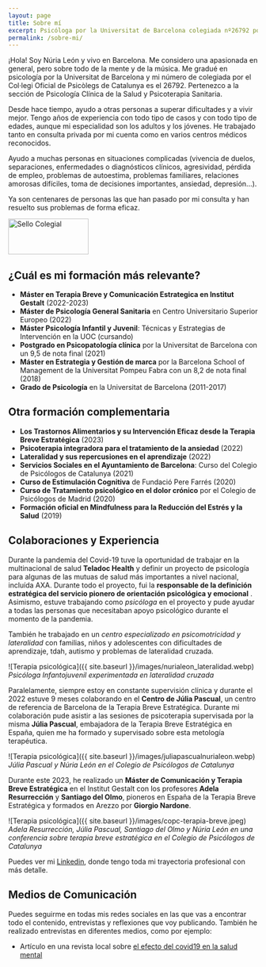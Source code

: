 ```yaml
---
layout: page
title: Sobre mí
excerpt: Psicóloga por la Universitat de Barcelona colegiada nº26792 por el Col·legi Oficial de Psicòlegs de Catalunya. Ayudo a muchas personas en situaciones complejas (vivencia de duelos, separaciones, problemas de autoestima, enfermedades o diagnósticos clínicos, dolor crónico, pérdida de empleo, embarazo, aborto, agresividad, problemas familiares, relaciones amorosas difíciles, toma de decisiones importantes, ansiedad, depresión, trastornos…). Soy especialista en psicoterapia para adultos y jóvenes.
permalink: /sobre-mi/
---
```


¡Hola! Soy Núria León y vivo en Barcelona. Me considero una apasionada en general, pero sobre todo de la mente y de la música. Me gradué en psicología por la Universitat de Barcelona y mi número de colegiada por el Col·legi Oficial de Psicòlegs de Catalunya es el 26792. Pertenezco a la sección de Psicología Clínica de la Salud y Psicoterapia Sanitaria.

Desde hace tiempo, ayudo a otras personas a superar dificultades y a vivir mejor. Tengo años de experiencia con todo tipo de casos y con todo tipo de edades, aunque mi especialidad son los adultos y los jóvenes. He trabajado tanto en consulta privada por mi cuenta como en varios centros médicos reconocidos.

<div class="carousel" data-flickity='{ "imagesLoaded": true, "wrapAround": true, "autoPlay": true }'>
<div class="carousel-cell" style="display: none"><img src="{{ site.baseurl }}/images/nuria_psico_057.webp" /></div>
  <div class="carousel-cell" style="display: none"><img src="{{ site.baseurl }}/images/nuria_psico_078.webp" /></div>
  <div class="carousel-cell" style="display: none"><img loading="lazy" src="{{ site.baseurl }}/images/nuria_psico_030.webp" /></div><div class="carousel-cell" style="display: none"><img loading="lazy" src="{{ site.baseurl }}/images/nuria_psico_047.webp" /></div>
</div>

Ayudo a muchas personas en situaciones complicadas (vivencia de duelos, separaciones, enfermedades o diagnósticos clínicos, agresividad, pérdida de empleo, problemas de autoestima, problemas familiares, relaciones amorosas difíciles, toma de decisiones importantes, ansiedad, depresión...).

Ya son centenares de personas las que han pasado por mi consulta y han resuelto sus problemas de forma eficaz.

<img class="sello-colegial" src="{{site.baseurl}}/images/sello_colegial.webp" alt="Sello Colegial" width="162" height="72" data-action="zoom" />

## ¿Cuál es mi formación más relevante?


- **Máster en Terapia Breve y Comunicación Estrategica en Institut Gestalt** (2022-2023)
- **Máster de Psicología General Sanitaria** en Centro Universitario Superior Europeo (2022)
- **Máster Psicología Infantil y Juvenil**: Técnicas y Estrategias de Intervención en la UOC (cursando)
- **Postgrado en Psicopatología clínica** por la Universitat de Barcelona con un 9,5 de nota final (2021)
- **Máster en Estrategia y Gestión de marca** por la Barcelona School of Management de la Universitat Pompeu Fabra con un 8,2 de nota final (2018)
- **Grado de Psicología** en la Universitat de Barcelona (2011-2017)

## Otra formación complementaria
- **Los Trastornos Alimentarios y su Intervención Eficaz desde la Terapia Breve Estratégica** (2023)
- **Psicoterapia integradora para el tratamiento de la ansiedad** (2022)
- **Lateralidad y sus repercusiones en el aprendizaje** (2022)
- **Servicios Sociales en el Ayuntamiento de Barcelona**: Curso del Colegio de Psicólogos de Catalunya (2021)
- **Curso de Estimulación Cognitiva** de Fundació Pere Farrés (2020)
- **Curso de Tratamiento psicológico en el dolor crónico** por el Colegio de Psicólogos de Madrid (2020)
- **Formación oficial en Mindfulness para la Reducción del Estrés y la Salud** (2019)

## Colaboraciones y Experiencia

Durante la pandemia del Covid-19 tuve la oportunidad de trabajar en la multinacional de salud **Teladoc Health** y definir un proyecto de psicología para algunas de las mutuas de salud más importantes a nivel nacional, incluída AXA. Durante todo el proyecto, fui la **responsable de la definición estratégica del servicio pionero de orientación psicológica y emocional** . Asimismo, estuve trabajando como _psicóloga_ en el proyecto y pude ayudar a todas las personas que necesitaban apoyo psicológico durante el momento de la pandemia.

También he trabajado en un _centro especializado en psicomotricidad y lateralidad_ con familias, niños y adolescentes con dificultades de aprendizaje, tdah, autismo y problemas de lateralidad cruzada.

![Terapia psicológica]({{ site.baseurl }}/images/nurialeon_lateralidad.webp)
_Psicóloga Infantojuvenil experimentada en lateralidad cruzada_

Paralelamente, siempre estoy en constante supervisión clínica y durante el 2022 estuve 9 meses colaborando en el **Centro de Júlia Pascual**, un centro de referencia de Barcelona de la Terapia Breve Estratégica. Durante mi colaboración pude asistir a las sesiones de psicoterapia supervisada por la misma **Júlia Pascual**, embajadora de la Terapia Breve Estratégica en España, quien me ha formado y supervisado sobre esta metología terapéutica.

![Terapia psicológica]({{ site.baseurl }}/images/juliapascualnurialeon.webp)
_Júlia Pascual y Núria León en el Colegio de Psicólogos de Catalunya_

Durante este 2023, he realizado un **Máster de Comunicación y Terapia Breve Estratégica** en el Institut Gestalt con los profesores **Adela Resurrección** y **Santiago del Olmo**, pioneros en España de la Terapia Breve Estratégica y formados en Arezzo por **Giorgio Nardone**.

![Terapia psicológica]({{ site.baseurl }}/images/copc-terapia-breve.jpeg)
_Adela Resurrección, Júlia Pascual, Santiago del Olmo y Núria León en una conferencia sobre terapia breve estratégica en el Colegio de Psicólogos de Catalunya_

Puedes ver mi [Linkedin](https://www.linkedin.com/in/nurialeonsallent/), donde tengo toda mi trayectoria profesional con más detalle.

## Medios de Comunicación

Puedes seguirme en todas mis redes sociales en las que vas a encontrar todo el contenido, entrevistas y reflexiones que voy publicando. También he realizado entrevistas en diferentes medios, como por ejemplo:

- Artículo en una revista local sobre [el efecto del covid19 en la salud mental](https://www.latorredebarcelona.com/la-nevera/com-ha-afectat-la-covid-19-a-la-salut-mental/)
